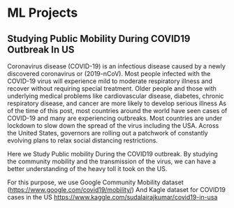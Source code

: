 # ML Projects
## Studying Public Mobility During COVID19 Outbreak In US
Coronavirus disease (COVID-19) is an infectious disease caused by a newly discovered coronavirus or (2019-nCoV).
Most people infected with the COVID-19 virus will experience mild to moderate respiratory illness and recover without requiring special treatment. Older people and those with underlying medical problems like cardiovascular disease, diabetes, chronic respiratory disease, and cancer are more likely to develop serious illness
As of the time of this post, most countries around the world have seen cases of COVID-19 and many are experiencing outbreaks. Most countries are under lockdown to slow down the spread of the virus including the USA. Across the United States, governors are rolling out a patchwork of constantly evolving plans to relax social distancing restrictions. 

Here we Study Public mobility During the COVID19 outbreak. By studying the community mobility and the transmission of the virus, we can have a better understanding of the heavy toll it took on the US.

For this purpose, we use Google Community Mobility dataset (https://www.google.com/covid19/mobility/)
And Kagle dataset for COVID19 cases in the US https://www.kaggle.com/sudalairajkumar/covid19-in-usa
